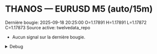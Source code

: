 # THANOS — EURUSD M5 (auto/15m)
Dernière bougie: 2025-09-18 20:25:00  O=1.17891  H=1.17891  L=1.17872  C=1.17873
Source active: twelvedata_repo

- Aucun signal sur la dernière bougie.

<details><summary>Debug</summary>

- TD_API_KEY manquant.

</details>